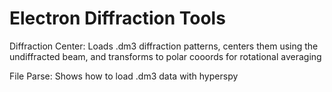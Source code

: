# Electron Diffraction Tools

Diffraction Center: Loads .dm3 diffraction patterns, centers them using the undiffracted beam, and transforms to polar cooords for rotational averaging

File Parse: Shows how to load .dm3 data with hyperspy

